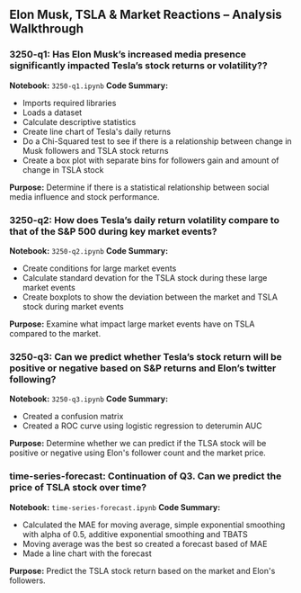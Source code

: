 ## Elon Musk, TSLA & Market Reactions – Analysis Walkthrough

### 3250-q1: Has Elon Musk’s increased media presence significantly impacted Tesla’s stock returns or volatility?​?

**Notebook:** `3250-q1.ipynb`
**Code Summary:**

- Imports required libraries
- Loads a dataset
- Calculate descriptive statistics
- Create line chart of Tesla's daily returns
- Do a Chi-Squared test to see if there is a relationship between change in Musk followers and TSLA stock returns
- Create a box plot with separate bins for followers gain and amount of change in TSLA stock

**Purpose:** Determine if there is a statistical relationship between social media influence and stock performance.

### 3250-q2: How does Tesla’s daily return volatility compare to that of the S&P 500 during key market events?

**Notebook:** `3250-q2.ipynb`
**Code Summary:**

- Create conditions for large market events
- Calculate standard devation for the TSLA stock during these large market events
- Create boxplots to show the deviation between the market and TSLA stock during market events

**Purpose:** Examine what impact large market events have on TSLA compared to the market.

### 3250-q3: Can we predict whether Tesla’s stock return will be positive or negative based on S&P returns and Elon’s twitter following?

**Notebook:** `3250-q3.ipynb`
**Code Summary:**

- Created a confusion matrix
- Created a ROC curve using logistic regression to deterumin AUC

**Purpose:** Determine whether we can predict if the TLSA stock will be positive or negative using Elon's follower count and the market price.

### time-series-forecast: Continuation of Q3. Can we predict the price of TSLA stock over time?

**Notebook:** `time-series-forecast.ipynb`
**Code Summary:**

- Calculated the MAE for moving average, simple exponential smoothing with alpha of 0.5, additive exponential smoothing and TBATS
- Moving average was the best so created a forecast based of MAE
- Made a line chart with the forecast

**Purpose:** Predict the TSLA stock return based on the market and Elon's followers.
